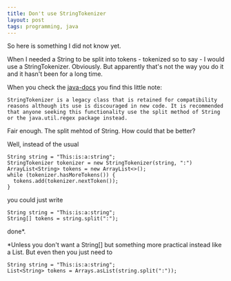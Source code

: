 ```yaml
---
title: Don't use StringTokenizer
layout: post
tags: programming, java
---
```


So here is something I did not know yet.

When I needed a String to be split into tokens - tokenized so to say - I would use a StringTokenizer. Obviously. But apparently that's not the way you do it and it hasn't been for a long time.

When you check the [java-docs]([https://docs.oracle.com/javase/7/docs/api/java/util/StringTokenizer.html]) you find this little note:

```StringTokenizer is a legacy class that is retained for compatibility reasons although its use is discouraged in new code. It is recommended that anyone seeking this functionality use the split method of String or the java.util.regex package instead.```

Fair enough. The split mehtod of String. How could that be better?

Well, instead of the usual

```
String string = "This:is:a:string";
StringTokenizer tokenizer = new StringTokenizer(string, ":")
ArrayList<String> tokens = new ArrayList<>();
while (tokenizer.hasMoreTokens()) {
  tokens.add(tokenizer.nextToken());
}
```

you could just write

```
String string = "This:is:a:string";
String[] tokens = string.split(":");
```

done*.



*Unless you don't want a String[] but something more practical instead like a List. But even then you just need to

```
String string = "This:is:a:string";
List<String> tokens = Arrays.asList(string.split(":"));
```
